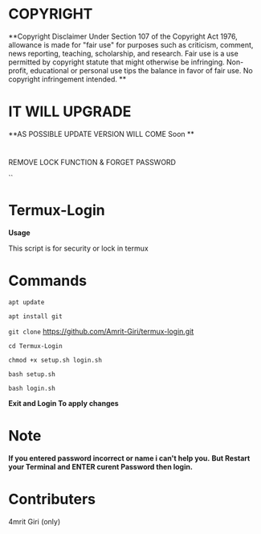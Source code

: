 # COPYRIGHT

**Copyright Disclaimer Under Section 107 of the Copyright Act 1976, allowance is made for "fair use" for purposes such as criticism, comment, news reporting, teaching, scholarship, and research. Fair use is a use permitted by copyright statute that might otherwise be infringing. Non-profit, educational or personal use tips the balance in favor of fair use. No copyright infringement intended. **

# IT WILL UPGRADE

**AS POSSIBLE UPDATE VERSION WILL COME Soon **

#
REMOVE LOCK FUNCTION
  &
FORGET PASSWORD

``

#

# Termux-Login

**Usage**

This script is for security or lock in termux

# Commands

``apt update``

``apt install git ``

``git clone`` https://github.com/Amrit-Giri/termux-login.git

``cd Termux-Login``

``chmod +x setup.sh login.sh``

``bash setup.sh``

``bash login.sh``

**Exit and Login To apply changes**

# Note

**If you entered password incorrect or name i can't help you.**
**But Restart your Terminal and ENTER curent Password then login.**

# Contributers

4mrit Giri (only)
